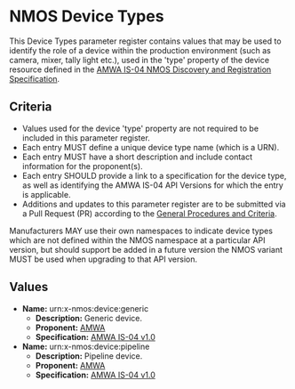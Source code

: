 # NMOS Device Types

This Device Types parameter register contains values that may be used to identify the role of a device within the production environment (such as camera, mixer, tally light etc.), used in the 'type' property of the device resource defined in the [AMWA IS-04 NMOS Discovery and Registration Specification](https://github.com/AMWA-TV/nmos-discovery-registration).

## Criteria

- Values used for the device 'type' property are not required to be included in this parameter register.
- Each entry MUST define a unique device type name (which is a URN).
- Each entry MUST have a short description and include contact information for the proponent(s).
- Each entry SHOULD provide a link to a specification for the device type, as well as identifying the AMWA IS-04 API Versions for which the entry is applicable.
- Additions and updates to this parameter register are to be submitted via a Pull Request (PR) according to the [General Procedures and Criteria](../README.md#general-procedures-and-criteria).

Manufacturers MAY use their own namespaces to indicate device types which are not defined within the NMOS namespace at a particular API version, but should support be added in a future version the NMOS variant MUST be used when upgrading to that API version.

## Values

- **Name:** urn:x-nmos:device:generic
  - **Description:** Generic device.
  - **Proponent:** [AMWA](https://github.com/AMWA-TV)
  - **Specification:** [AMWA IS-04 v1.0](https://github.com/AMWA-TV/nmos-discovery-registration/tree/v1.0.x)
- **Name:** urn:x-nmos:device:pipeline
  - **Description:** Pipeline device.
  - **Proponent:** [AMWA](https://github.com/AMWA-TV)
  - **Specification:** [AMWA IS-04 v1.0](https://github.com/AMWA-TV/nmos-discovery-registration/tree/v1.0.x)
